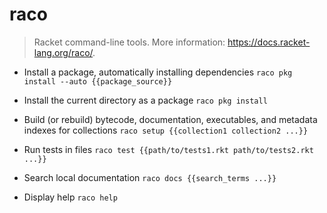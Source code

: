 # raco
> Racket command-line tools.
> More information: <https://docs.racket-lang.org/raco/>.

- Install a package, automatically installing dependencies
`raco pkg install --auto {{package_source}}`

- Install the current directory as a package
`raco pkg install`

- Build (or rebuild) bytecode, documentation, executables, and metadata indexes for collections
`raco setup {{collection1 collection2 ...}}`

- Run tests in files
`raco test {{path/to/tests1.rkt path/to/tests2.rkt ...}}`

- Search local documentation
`raco docs {{search_terms ...}}`

- Display help
`raco help`
